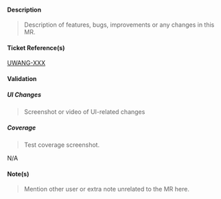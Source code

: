 #### Description

> Description of features, bugs, improvements or any changes in this MR.

#### Ticket Reference(s)

[UWANG-XXX](https://bluehabit.atlassian.net/browse/UWANG-XXX)

#### Validation

##### UI Changes

> Screenshot or video of UI-related changes

##### Coverage

> Test coverage screenshot.

N/A

#### Note(s)

> Mention other user or extra note unrelated to the MR here.
